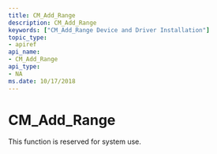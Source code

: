 ```yaml
---
title: CM_Add_Range
description: CM_Add_Range
keywords: ["CM_Add_Range Device and Driver Installation"]
topic_type:
- apiref
api_name:
- CM_Add_Range
api_type:
- NA
ms.date: 10/17/2018
---
```


# CM_Add_Range

This function is reserved for system use.
